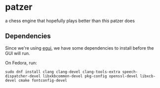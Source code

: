 # patzer
a chess engine that hopefully plays better than *this* patzer does

## Dependencies

Since we're using [egui](https://crates.io/crates/egui), we have some dependencies to install before the GUI will run.

On Fedora, run:

```
sudo dnf install clang clang-devel clang-tools-extra speech-dispatcher-devel libxkbcommon-devel pkg-config openssl-devel libxcb-devel cmake fontconfig-devel
```
